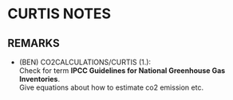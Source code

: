 # CURTIS NOTES

## REMARKS

 - (BEN) CO2CALCULATIONS/CURTIS (1.):  
 Check for term __IPCC Guidelines for National Greenhouse Gas Inventories__.  
 Give equations about how to estimate co2 emission etc.
